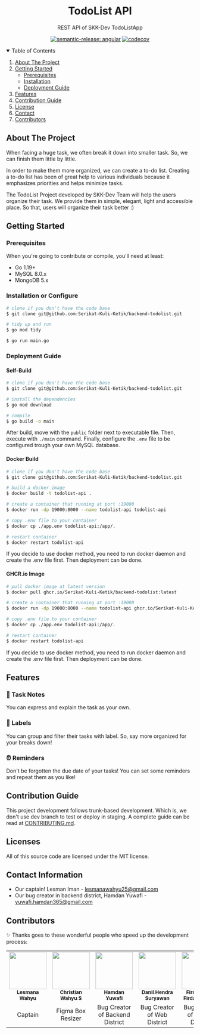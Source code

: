 <p align="center">
  <h1 align="center">TodoList API</h1>

  <p align="center">
    REST API of SKK-Dev TodoListApp
  </p>
</p>

<div align="center">
  
[![semantic-release: angular][semantic-badge]][semantic-url]
[![codecov][codecov-shield]][codecov-url]
  
</div>

<!-- TABLE OF CONTENTS -->
<details open="open">
  <summary>Table of Contents</summary>
  <ol>
    <li>
      <a href="#about-the-project">About The Project</a>
    </li>
    <li>
      <a href="#getting-started">Getting Started</a>
      <ul>
        <li><a href="#prerequisites">Prerequisites</a></li>
        <li><a href="#installation">Installation</a></li>
        <li><a href="#deployment-guide">Deployment Guide</a></li>
      </ul>
    </li>
    <li><a href="#features">Features</a></li>
    <li><a href="#contribution-guide">Contribution Guide</a></li>
    <li><a href="#license">License</a></li>
    <li><a href="#contact">Contact</a></li>
    <li><a href="#contributors">Contributors</a></li>
  </ol>
</details>

## About The Project

When facing a huge task, we often break it down into smaller task. So, we can finish them little by little.

In order to make them more organized, we can create a to-do list. Creating a to-do list has been of great help to various individuals because it emphasizes priorities and helps minimize tasks.

The TodoList Project developed by SKK-Dev Team will help the users organize their task. We provide them in simple, elegant, light and accessible place. So that, users will organize their task better :)

## Getting Started

### Prerequisites

When you're going to contribute or compile, you'll need at least:

- Go 1.19+
- MySQL 8.0.x
- MongoDB 5.x

### Installation or Configure

```bash
# clone if you don't have the code base
$ git clone git@github.com:Serikat-Kuli-Ketik/backend-todolist.git

# tidy up and run
$ go mod tidy

$ go run main.go
```

### Deployment Guide

#### Self-Build

```sh
# clone if you don't have the code base
$ git clone git@github.com:Serikat-Kuli-Ketik/backend-todolist.git

# install the dependencies
$ go mod download

# compile 
$ go build -o main
```

After build, move with the `public` folder next to executable  file. Then, execute with `./main` command. Finally, configure the `.env` file to be configured trough your own MySQL database.

#### Docker Build

```sh
# clone if you don't have the code base
$ git clone git@github.com:Serikat-Kuli-Ketik/backend-todolist.git

# build a docker image
$ docker build -t todolist-api .

# create a container that running at port :19000
$ docker run -dp 19000:8000 --name todolist-api todolist-api

# copy .env file to your container
$ docker cp ./app.env todolist-api:/app/.

# restart container
$ docker restart todolist-api
```

If you decide to use docker method, you need to run docker daemon and create the .env file first. Then deployment can be done.

#### GHCR.io Image

```sh
# pull docker image at latest version
$ docker pull ghcr.io/Serikat-Kuli-Ketik/backend-todolist:latest

# create a container that running at port :19000
$ docker run -dp 19000:8000 --name todolist-api ghcr.io/Serikat-Kuli-Ketik/backend-todolist:latest

# copy .env file to your container
$ docker cp ./app.env todolist-api:/app/.

# restart container
$ docker restart todolist-api
```

If you decide to use docker method, you need to run docker daemon and create the .env file first. Then deployment can be done.

## Features

### 📝 Task Notes

You can express and explain the task as your own.

### 🔖 Labels

You can group and filter their tasks with label. So, say more organized for your breaks down!

### ⏰ Reminders

Don't be forgotten the due date of your tasks! You can set some reminders and repeat them as you like!

## Contribution Guide

This project development follows trunk-based development. Which is, we don't use dev branch to test or deploy in staging. A complete guide can be read at [CONTRIBUTING.md](./CONTRIBUTING.md).

## Licenses

All of this source code are licensed under the MIT license.

## Contact Information

- Our captain! Lesman Iman - <lesmanawahyu25@gmail.com>
- Our bug creator in backend district, Hamdan Yuwafi - <yuwafi.hamdan365@gmail.com>

## Contributors

✨ Thanks goes to these wonderful people who speed up the development process:

<!-- ALL-CONTRIBUTORS-LIST:START -->
<table>
    <tr>
        <td align="center">
            <a href="https://github.com/Lesmannn">
                <img src="https://avatars.githubusercontent.com/u/96832092?v=4" width="100px;" alt=""/>
                <br />
                <sub><b>Lesmana Wahyu</b></sub>
            </a>
        </td>
        <td align="center">
            <a href="https://github.com/2404-cws">
                <img src="https://avatars.githubusercontent.com/u/71650496?v=4" width="100px;" alt=""/>
                <br />
                <sub><b>Christian Wahyu S</b></sub>
            </a>
        </td>
        <td align="center">
            <a href="https://github.com/thisham">
                <img src="https://avatars.githubusercontent.com/u/59078748?v=4" width="100px;" alt=""/>
                <br />
                <sub><b>Hamdan Yuwafi</b></sub>
            </a>
        </td>
        <td align="center">
            <a href="https://github.com/danilhendrasr">
                <img src="https://avatars.githubusercontent.com/u/45989466?v=4" width="100px;" alt=""/>
                <br />
                <sub><b>Danil Hendra Suryawan</b></sub>
            </a>
        </td>
        <td align="center">
            <a href="https://github.com/FirmanFA">
                <img src="https://avatars.githubusercontent.com/u/34387452?v=4" width="100px;" alt=""/>
                <br />
                <sub><b>Firmansyah Firdaus Anhar</b></sub>
            </a>
        </td>
    </tr>
    <tr>
      <td align="center">
        Captain
      </td>
      <td align="center">
        Figma Box Resizer
      </td>
      <td align="center">
        Bug Creator of Backend District
      </td>
      <td align="center">
        Bug Creator of Web District
      </td>
      <td align="center">
        Bug Creator of Mobile District
      </td>
    </tr>
</table>

<!-- MARKDOWN LINKS & IMAGES -->
<!-- https://www.markdownguide.org/basic-syntax/#reference-style-links -->
[semantic-badge]: https://img.shields.io/badge/semantic--release-angular-e10079?style=for-the-badge&logo=semantic-release
[semantic-url]: https://github.com/semantic-release/semantic-release
[codecov-shield]: https://img.shields.io/codecov/c/gh/Serikat-Kuli-Ketik/todolist-backend?label=CODECOV&logo=codecov&style=for-the-badge&token=A6TELI1YMV
[codecov-url]: https://codecov.io/gh/Serikat-Kuli-Ketik/todolist-backend
